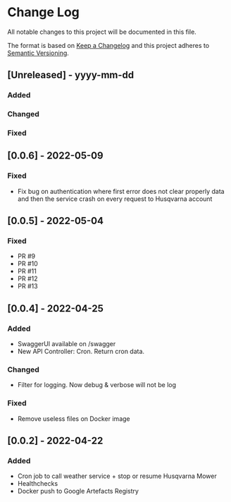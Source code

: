 
# Change Log
All notable changes to this project will be documented in this file.

The format is based on [Keep a Changelog](http://keepachangelog.com/) and this project adheres to [Semantic Versioning](http://semver.org/).

## [Unreleased] - yyyy-mm-dd

### Added

### Changed

### Fixed

## [0.0.6] - 2022-05-09

### Fixed
- Fix bug on authentication where first error does not clear properly data and then the service crash on every request to Husqvarna account

## [0.0.5] - 2022-05-04

### Fixed
- PR #9
- PR #10
- PR #11
- PR #12
- PR #13

## [0.0.4] - 2022-04-25

### Added
- SwaggerUI available on /swagger
- New API Controller: Cron. Return cron data.

### Changed
- Filter for logging. Now debug & verbose will not be log

### Fixed
- Remove useless files on Docker image

## [0.0.2] - 2022-04-22

### Added
- Cron job to call weather service + stop or resume Husqvarna Mower
- Healthchecks
- Docker push to Google Artefacts Registry
